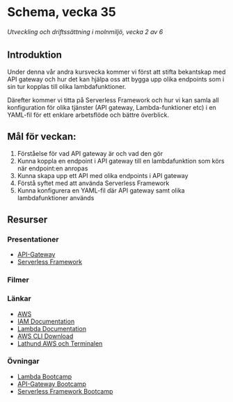 # Schema, vecka 35
###### Utveckling och driftssättning i molnmiljö, vecka 2 av 6

## Introduktion

Under denna vår andra kursvecka kommer vi först att stifta bekantskap med API gateway och hur det kan hjälpa oss att bygga upp olika endpoints som i sin tur kopplas till olika lambdafunktioner.

Därefter kommer vi titta på Serverless Framework och hur vi kan samla all konfiguration för olika tjänster (API gateway, Lambda-funktioner etc) i en YAML-fil för ett enklare arbetsflöde och bättre överblick.

## Mål för veckan:
1. Förståelse för vad API gateway är och vad den gör
2. Kunna koppla en endpoint i API gateway till en lambdafunktion som körs när endpoint:en anropas
3. Kunna skapa upp ett API med olika endpoints i API gateway
4. Förstå syftet med att använda Serverless Framework
5. Kunna konfigurera en YAML-fil där API gateway samt olika lambdafunktioner används

## Resurser

### Presentationer
* [API-Gateway](https://docs.google.com/presentation/d/19eNdfAQjqqoohS5A-wswz-4eVNzsH3osWgsPHuDtQo4/edit?usp=sharing)
* [Serverless Framework](https://docs.google.com/presentation/d/1F9gsMUgd00Icdfb7snB9buXC-8mkdobNT0IXk4f57ow/edit?usp=sharing)

### Filmer

### Länkar
* [AWS](https://aws.amazon.com/)
* [IAM Documentation](https://docs.aws.amazon.com/iam/)
* [Lambda Documentation](https://docs.aws.amazon.com/lambda/)
* [AWS CLI Download](https://docs.aws.amazon.com/cli/latest/userguide/getting-started-install.html)
* [Lathund AWS och Terminalen](https://github.com/fu-cloud-fe23/lecture-27-aug/tree/main/assets)

### Övningar
* [Lambda Bootcamp](https://github.com/fu-cloud-fe23/exercise-aws-lambda-bootcamp)
* [API-Gateway Bootcamp](https://github.com/fu-cloud-fe23/exercise-aws-api-gateway-bootcamp)
* [Serverless Framework Bootcamp](https://github.com/fu-cloud-fe23/exercise-aws-serverless-framework-bootcamp)




